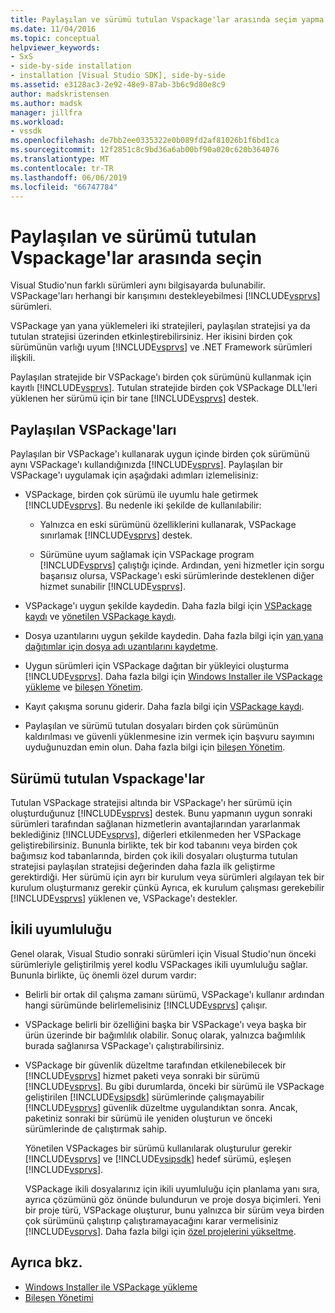 ```yaml
---
title: Paylaşılan ve sürümü tutulan Vspackage'lar arasında seçim yapma | Microsoft Docs
ms.date: 11/04/2016
ms.topic: conceptual
helpviewer_keywords:
- SxS
- side-by-side installation
- installation [Visual Studio SDK], side-by-side
ms.assetid: e3128ac3-2e92-48e9-87ab-3b6c9d80e8c9
author: madskristensen
ms.author: madsk
manager: jillfra
ms.workload:
- vssdk
ms.openlocfilehash: de7bb2ee0335322e0b089fd2af81026b1f6bd1ca
ms.sourcegitcommit: 12f2851c8c9bd36a6ab00bf90a020c620b364076
ms.translationtype: MT
ms.contentlocale: tr-TR
ms.lasthandoff: 06/06/2019
ms.locfileid: "66747784"
---
```

# <a name="choose-between-shared-and-versioned-vspackages"></a>Paylaşılan ve sürümü tutulan Vspackage'lar arasında seçin
Visual Studio'nun farklı sürümleri aynı bilgisayarda bulunabilir. VSPackage'ları herhangi bir karışımını destekleyebilmesi [!INCLUDE[vsprvs](../code-quality/includes/vsprvs_md.md)] sürümleri.

 VSPackage yan yana yüklemeleri iki stratejileri, paylaşılan stratejisi ya da tutulan stratejisi üzerinden etkinleştirebilirsiniz. Her ikisini birden çok sürümünün varlığı uyum [!INCLUDE[vsprvs](../code-quality/includes/vsprvs_md.md)] ve .NET Framework sürümleri ilişkili.

 Paylaşılan stratejide bir VSPackage'ı birden çok sürümünü kullanmak için kayıtlı [!INCLUDE[vsprvs](../code-quality/includes/vsprvs_md.md)]. Tutulan stratejide birden çok VSPackage DLL'leri yüklenen her sürümü için bir tane [!INCLUDE[vsprvs](../code-quality/includes/vsprvs_md.md)] destek.

## <a name="shared-vspackages"></a>Paylaşılan VSPackage'ları
 Paylaşılan bir VSPackage'ı kullanarak uygun içinde birden çok sürümünü aynı VSPackage'ı kullandığınızda [!INCLUDE[vsprvs](../code-quality/includes/vsprvs_md.md)]. Paylaşılan bir VSPackage'ı uygulamak için aşağıdaki adımları izlemelisiniz:

- VSPackage, birden çok sürümü ile uyumlu hale getirmek [!INCLUDE[vsprvs](../code-quality/includes/vsprvs_md.md)]. Bu nedenle iki şekilde de kullanılabilir:

  - Yalnızca en eski sürümünü özelliklerini kullanarak, VSPackage sınırlamak [!INCLUDE[vsprvs](../code-quality/includes/vsprvs_md.md)] destek.

  - Sürümüne uyum sağlamak için VSPackage program [!INCLUDE[vsprvs](../code-quality/includes/vsprvs_md.md)] çalıştığı içinde. Ardından, yeni hizmetler için sorgu başarısız olursa, VSPackage'ı eski sürümlerinde desteklenen diğer hizmet sunabilir [!INCLUDE[vsprvs](../code-quality/includes/vsprvs_md.md)].

- VSPackage'ı uygun şekilde kaydedin. Daha fazla bilgi için [VSPackage kaydı](../extensibility/internals/vspackage-registration.md) ve [yönetilen VSPackage kaydı](https://msdn.microsoft.com/library/f69e0ea3-6a92-4639-8ca9-4c9c210e58a1).

- Dosya uzantılarını uygun şekilde kaydedin. Daha fazla bilgi için [yan yana dağıtımlar için dosya adı uzantılarını kaydetme](../extensibility/registering-file-name-extensions-for-side-by-side-deployments.md).

- Uygun sürümleri için VSPackage dağıtan bir yükleyici oluşturma [!INCLUDE[vsprvs](../code-quality/includes/vsprvs_md.md)]. Daha fazla bilgi için [Windows Installer ile VSPackage yükleme](../extensibility/internals/installing-vspackages-with-windows-installer.md) ve [bileşen Yönetim](../extensibility/internals/component-management.md).

- Kayıt çakışma sorunu giderir. Daha fazla bilgi için [VSPackage kaydı](../extensibility/internals/vspackage-registration.md).

- Paylaşılan ve sürümü tutulan dosyaları birden çok sürümünün kaldırılması ve güvenli yüklenmesine izin vermek için başvuru sayımını uyduğunuzdan emin olun. Daha fazla bilgi için [bileşen Yönetim](../extensibility/internals/component-management.md).

## <a name="versioned-vspackages"></a>Sürümü tutulan Vspackage'lar
 Tutulan VSPackage stratejisi altında bir VSPackage'ı her sürümü için oluşturduğunuz [!INCLUDE[vsprvs](../code-quality/includes/vsprvs_md.md)] destek. Bunu yapmanın uygun sonraki sürümleri tarafından sağlanan hizmetlerin avantajlarından yararlanmak beklediğiniz [!INCLUDE[vsprvs](../code-quality/includes/vsprvs_md.md)], diğerleri etkilenmeden her VSPackage geliştirebilirsiniz. Bununla birlikte, tek bir kod tabanını veya birden çok bağımsız kod tabanlarında, birden çok ikili dosyaları oluşturma tutulan stratejisi paylaşılan stratejisi değerinden daha fazla ilk geliştirme gerektirdiği. Her sürümü için ayrı bir kurulum veya sürümleri algılayan tek bir kurulum oluşturmanız gerekir çünkü Ayrıca, ek kurulum çalışması gerekebilir [!INCLUDE[vsprvs](../code-quality/includes/vsprvs_md.md)] yüklenen ve, VSPackage'ı destekler.

## <a name="binary-compatibility"></a>İkili uyumluluğu
 Genel olarak, Visual Studio sonraki sürümleri için Visual Studio'nun önceki sürümleriyle geliştirilmiş yerel kodlu VSPackages ikili uyumluluğu sağlar. Bununla birlikte, üç önemli özel durum vardır:

- Belirli bir ortak dil çalışma zamanı sürümü, VSPackage'ı kullanır ardından hangi sürümünde belirlemelisiniz [!INCLUDE[vsprvs](../code-quality/includes/vsprvs_md.md)] çalışır.

- VSPackage belirli bir özelliğini başka bir VSPackage'ı veya başka bir ürün üzerinde bir bağımlılık olabilir. Sonuç olarak, yalnızca bağımlılık burada sağlanırsa VSPackage'ı çalıştırabilirsiniz.

- VSPackage bir güvenlik düzeltme tarafından etkilenebilecek bir [!INCLUDE[vsprvs](../code-quality/includes/vsprvs_md.md)] hizmet paketi veya sonraki bir sürümü [!INCLUDE[vsprvs](../code-quality/includes/vsprvs_md.md)]. Bu gibi durumlarda, önceki bir sürümü ile VSPackage geliştirilen [!INCLUDE[vsipsdk](../extensibility/includes/vsipsdk_md.md)] sürümlerinde çalışmayabilir [!INCLUDE[vsprvs](../code-quality/includes/vsprvs_md.md)] güvenlik düzeltme uygulandıktan sonra. Ancak, paketiniz sonraki bir sürümü ile yeniden oluşturun ve önceki sürümlerinde de çalıştırmak sahip.

  Yönetilen VSPackages bir sürümü kullanılarak oluşturulur gerekir [!INCLUDE[vsprvs](../code-quality/includes/vsprvs_md.md)] ve [!INCLUDE[vsipsdk](../extensibility/includes/vsipsdk_md.md)] hedef sürümü, eşleşen [!INCLUDE[vsprvs](../code-quality/includes/vsprvs_md.md)].

  VSPackage ikili dosyalarınız için ikili uyumluluğu için planlama yanı sıra, ayrıca çözümünü göz önünde bulundurun ve proje dosya biçimleri. Yeni bir proje türü, VSPackage oluşturur, bunu yalnızca bir sürüm veya birden çok sürümünü çalıştırıp çalıştıramayacağını karar vermelisiniz [!INCLUDE[vsprvs](../code-quality/includes/vsprvs_md.md)]. Daha fazla bilgi için [özel projelerini yükseltme](../extensibility/internals/upgrading-projects.md#upgrading-custom-projects).

## <a name="see-also"></a>Ayrıca bkz.
- [Windows Installer ile VSPackage yükleme](../extensibility/internals/installing-vspackages-with-windows-installer.md)
- [Bileşen Yönetimi](../extensibility/internals/component-management.md)